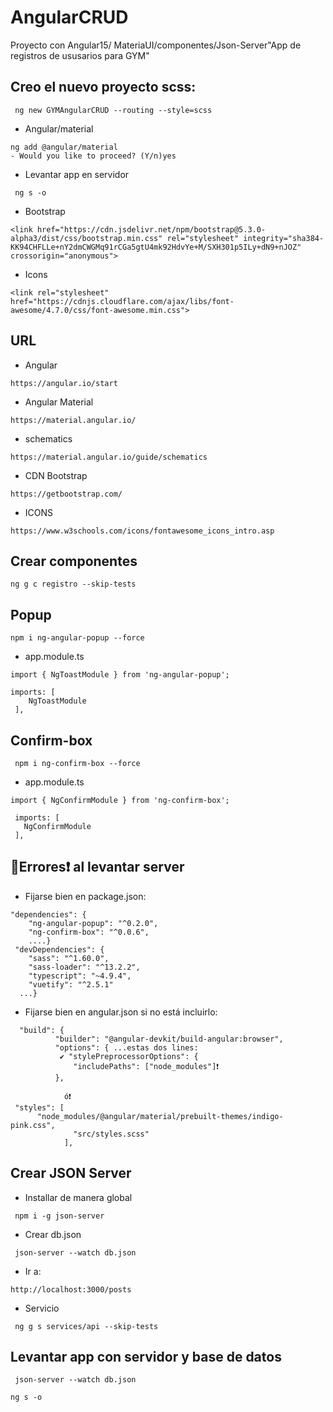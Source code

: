
# AngularCRUD
Proyecto con Angular15/ MateriaUI/componentes/Json-Server"App de registros de ususarios para GYM"
## Creo el nuevo proyecto scss:

```
 ng new GYMAngularCRUD --routing --style=scss
```
* Angular/material
```
ng add @angular/material
- Would you like to proceed? (Y/n)yes
```
* Levantar app en servidor
```
 ng s -o
 ```
* Bootstrap
```
<link href="https://cdn.jsdelivr.net/npm/bootstrap@5.3.0-alpha3/dist/css/bootstrap.min.css" rel="stylesheet" integrity="sha384-KK94CHFLLe+nY2dmCWGMq91rCGa5gtU4mk92HdvYe+M/SXH301p5ILy+dN9+nJOZ" crossorigin="anonymous">
```
* Icons
```
<link rel="stylesheet" href="https://cdnjs.cloudflare.com/ajax/libs/font-awesome/4.7.0/css/font-awesome.min.css">
```

## URL
* Angular
```
https://angular.io/start
```
* Angular Material
```
https://material.angular.io/
```
* schematics
```
https://material.angular.io/guide/schematics
```
* CDN Bootstrap
```
https://getbootstrap.com/
```
* ICONS
```
https://www.w3schools.com/icons/fontawesome_icons_intro.asp
```

## Crear componentes
```
ng g c registro --skip-tests
```
## Popup
```
npm i ng-angular-popup --force
```
 * app.module.ts
 ``` 
import { NgToastModule } from 'ng-angular-popup';

imports: [
     NgToastModule
  ],
```

##  Confirm-box 
```
 npm i ng-confirm-box --force
 ```
 * app.module.ts
 ``` 
import { NgConfirmModule } from 'ng-confirm-box';

  imports: [
    NgConfirmModule
  ],
```
## 👀Errores❗ al levantar server
* Fijarse bien en package.json:
```
"dependencies": {
    "ng-angular-popup": "^0.2.0",
    "ng-confirm-box": "^0.0.6",
    ....}
 "devDependencies": {
    "sass": "^1.60.0",
    "sass-loader": "^13.2.2",
    "typescript": "~4.9.4",
    "vuetify": "^2.5.1"
  ...}
  ```
* Fijarse bien en angular.json si no está incluirlo:
```
  "build": {
          "builder": "@angular-devkit/build-angular:browser",
          "options": { ...estas dos lines:
           ✔ "stylePreprocessorOptions": {
              "includePaths": ["node_modules"]❗
          },

            ó❗
 "styles": [
      "node_modules/@angular/material/prebuilt-themes/indigo-pink.css",
              "src/styles.scss"
            ],       
```
## Crear JSON Server
* Installar de manera global
```
 npm i -g json-server
 ```
 * Crear db.json
 ```
  json-server --watch db.json
 ```
* Ir a:
```
http://localhost:3000/posts
```
* Servicio
```
 ng g s services/api --skip-tests
 ```
 
 ## Levantar app con servidor y base de datos
 ```
  json-server --watch db.json
  ```
  ```
  ng s -o
  ```
  

 
